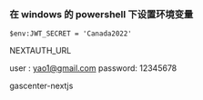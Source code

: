 ### 在 windows 的 powershell 下设置环境变量

```
$env:JWT_SECRET = 'Canada2022'
```

NEXTAUTH_URL

user : yao1@gmail.com
password: 12345678

gascenter-nextjs
